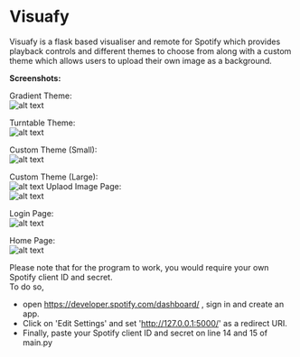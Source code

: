 # Visuafy
Visuafy is a flask based visualiser and remote for Spotify which provides playback controls and different themes to choose from along with a custom theme which allows users to upload their own image as a background.  
  
**Screenshots:**  
  
Gradient Theme:  
![alt text](https://i.ibb.co/0FSbn1G/Gradient.png)  
  
Turntable Theme:  
![alt text](https://i.ibb.co/VJMPs9K/Screenshot-2023-01-13-at-6-50-06-PM.png)

Custom Theme (Small):  
![alt text](https://i.ibb.co/0FSbn1G/Gradient.png)

Custom Theme (Large):  
![alt text](https://i.ibb.co/0FSbn1G/Gradient.png)
Uplaod Image Page:  
![alt text](https://i.ibb.co/0FSbn1G/Gradient.png)

Login Page:  
![alt text](https://i.ibb.co/0FSbn1G/Gradient.png)

Home Page:  
![alt text](https://i.ibb.co/0FSbn1G/Gradient.png)  

  
Please note that for the program to work, you would require your own Spotify client ID and secret.  
To do so,  
- open https://developer.spotify.com/dashboard/ , sign in and create an app.  
- Click on 'Edit Settings' and set 'http://127.0.0.1:5000/' as a redirect URI.  
- Finally, paste your Spotify client ID and secret on line 14 and 15 of main.py
